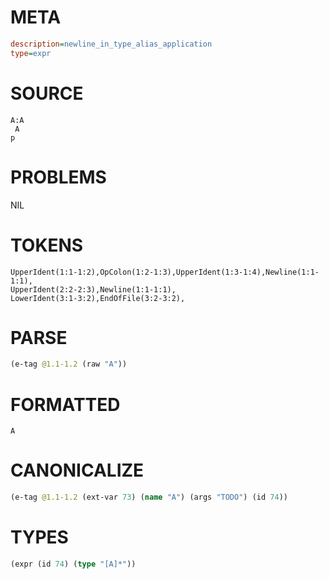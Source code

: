 # META
~~~ini
description=newline_in_type_alias_application
type=expr
~~~
# SOURCE
~~~roc
A:A
 A
p
~~~
# PROBLEMS
NIL
# TOKENS
~~~zig
UpperIdent(1:1-1:2),OpColon(1:2-1:3),UpperIdent(1:3-1:4),Newline(1:1-1:1),
UpperIdent(2:2-2:3),Newline(1:1-1:1),
LowerIdent(3:1-3:2),EndOfFile(3:2-3:2),
~~~
# PARSE
~~~clojure
(e-tag @1.1-1.2 (raw "A"))
~~~
# FORMATTED
~~~roc
A
~~~
# CANONICALIZE
~~~clojure
(e-tag @1.1-1.2 (ext-var 73) (name "A") (args "TODO") (id 74))
~~~
# TYPES
~~~clojure
(expr (id 74) (type "[A]*"))
~~~
